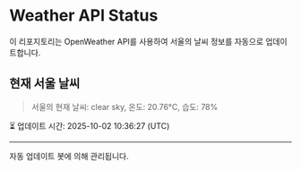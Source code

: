 
# Weather API Status

이 리포지토리는 OpenWeather API를 사용하여 서울의 날씨 정보를 자동으로 업데이트합니다.

## 현재 서울 날씨
> 서울의 현재 날씨: clear sky, 온도: 20.76°C, 습도: 78%

⏳ 업데이트 시간: 2025-10-02 10:36:27 (UTC)

---
자동 업데이트 봇에 의해 관리됩니다.

